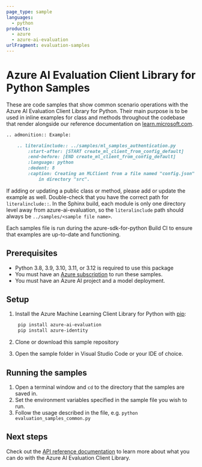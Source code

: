 ```yaml
---
page_type: sample
languages:
  - python
products:
  - azure
  - azure-ai-evaluation
urlFragment: evaluation-samples
---
```


# Azure AI Evaluation Client Library for Python Samples

These are code samples that show common scenario operations with the Azure AI Evaluation Client Library for Python.
Their main purpose is to be used in inline examples for class and methods throughout the codebase that render alongside our reference documentation on [learn.microsoft.com](https://learn.microsoft.com/python/api/azure-ai-evaluation/azure.ai.evaluation?view=azure-python-preview).

```markdown
.. admonition:: Example:

    .. literalinclude:: ../samples/ml_samples_authentication.py
        :start-after: [START create_ml_client_from_config_default]
        :end-before: [END create_ml_client_from_config_default]
        :language: python
        :dedent: 8
        :caption: Creating an MLClient from a file named "config.json"
            in directory "src".
```

If adding or updating a public class or method, please add or update the example as well. Double-check that you have the correct path for `literalinclude::`. In the Sphinx build, each module is only one directory level away from azure-ai-evaluation, so the `literalinclude` path should always be `../samples/<sample file name>`.

Each samples file is run during the azure-sdk-for-python Build CI to ensure that examples are up-to-date and functioning.


## Prerequisites

* Python 3.8, 3.9, 3.10, 3.11, or 3.12 is required to use this package
* You must have an [Azure subscription](https://azure.microsoft.com/free/) to run these samples.
* You must have an Azure AI project and a model deployment.

## Setup

1. Install the Azure Machine Learning Client Library for Python with [pip](https://pypi.org/project/pip/):

   ```bash
    pip install azure-ai-evaluation
    pip install azure-identity
    ```

2. Clone or download this sample repository
3. Open the sample folder in Visual Studio Code or your IDE of choice.

## Running the samples

1. Open a terminal window and `cd` to the directory that the samples are saved in.
2. Set the environment variables specified in the sample file you wish to run.
3. Follow the usage described in the file, e.g. `python evaluation_samples_common.py`

## Next steps

Check out the [API reference documentation](https://learn.microsoft.com/python/api/azure-ai-evaluation/azure.ai.evaluation?view=azure-python-preview) to learn more about what you can do with the Azure AI Evaluation Client Library.
